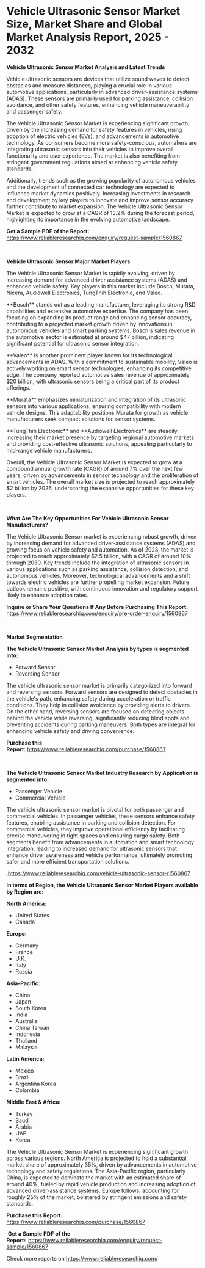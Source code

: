 <p><h1>Vehicle Ultrasonic Sensor Market Size, Market Share and Global Market Analysis Report, 2025 - 2032</h1></p><p><strong>Vehicle Ultrasonic Sensor Market Analysis and Latest Trends</strong></p>
<p><p>Vehicle ultrasonic sensors are devices that utilize sound waves to detect obstacles and measure distances, playing a crucial role in various automotive applications, particularly in advanced driver-assistance systems (ADAS). These sensors are primarily used for parking assistance, collision avoidance, and other safety features, enhancing vehicle maneuverability and passenger safety.</p><p>The Vehicle Ultrasonic Sensor Market is experiencing significant growth, driven by the increasing demand for safety features in vehicles, rising adoption of electric vehicles (EVs), and advancements in automotive technology. As consumers become more safety-conscious, automakers are integrating ultrasonic sensors into their vehicles to improve overall functionality and user experience. The market is also benefiting from stringent government regulations aimed at enhancing vehicle safety standards.</p><p>Additionally, trends such as the growing popularity of autonomous vehicles and the development of connected car technology are expected to influence market dynamics positively. Increasing investments in research and development by key players to innovate and improve sensor accuracy further contribute to market expansion. The Vehicle Ultrasonic Sensor Market is expected to grow at a CAGR of 13.2% during the forecast period, highlighting its importance in the evolving automotive landscape.</p></p>
<p><strong>Get a Sample PDF of the Report:&nbsp;</strong> <a href="https://www.reliableresearchiq.com/enquiry/request-sample/1560867?utm_campaign=3139&utm_medium=2&utm_source=Github&utm_content=ia&utm_term=30032025&utm_id=vehicle-ultrasonic-sensor">https://www.reliableresearchiq.com/enquiry/request-sample/1560867</a></p>
<p>&nbsp;</p>
<p><strong>Vehicle Ultrasonic Sensor Major Market Players</strong></p>
<p><p>The Vehicle Ultrasonic Sensor Market is rapidly evolving, driven by increasing demand for advanced driver assistance systems (ADAS) and enhanced vehicle safety. Key players in this market include Bosch, Murata, Nicera, Audiowell Electronics, TungThih Electronic, and Valeo.</p><p>**Bosch** stands out as a leading manufacturer, leveraging its strong R&D capabilities and extensive automotive expertise. The company has been focusing on expanding its product range and enhancing sensor accuracy, contributing to a projected market growth driven by innovations in autonomous vehicles and smart parking systems. Bosch's sales revenue in the automotive sector is estimated at around $47 billion, indicating significant potential for ultrasonic sensor integration.</p><p>**Valeo** is another prominent player known for its technological advancements in ADAS. With a commitment to sustainable mobility, Valeo is actively working on smart sensor technologies, enhancing its competitive edge. The company reported automotive sales revenue of approximately $20 billion, with ultrasonic sensors being a critical part of its product offerings.</p><p>**Murata** emphasizes miniaturization and integration of its ultrasonic sensors into various applications, ensuring compatibility with modern vehicle designs. This adaptability positions Murata for growth as vehicle manufacturers seek compact solutions for sensor systems.</p><p>**TungThih Electronic** and **Audiowell Electronics** are steadily increasing their market presence by targeting regional automotive markets and providing cost-effective ultrasonic solutions, appealing particularly to mid-range vehicle manufacturers.</p><p>Overall, the Vehicle Ultrasonic Sensor Market is expected to grow at a compound annual growth rate (CAGR) of around 7% over the next few years, driven by advancements in sensor technology and the proliferation of smart vehicles. The overall market size is projected to reach approximately $2 billion by 2026, underscoring the expansive opportunities for these key players.</p></p>
<p>&nbsp;</p>
<p><strong>What Are The Key Opportunities For Vehicle Ultrasonic Sensor Manufacturers?</strong></p>
<p><p>The Vehicle Ultrasonic Sensor market is experiencing robust growth, driven by increasing demand for advanced driver-assistance systems (ADAS) and growing focus on vehicle safety and automation. As of 2023, the market is projected to reach approximately $2.5 billion, with a CAGR of around 10% through 2030. Key trends include the integration of ultrasonic sensors in various applications such as parking assistance, collision detection, and autonomous vehicles. Moreover, technological advancements and a shift towards electric vehicles are further propelling market expansion. Future outlook remains positive, with continuous innovation and regulatory support likely to enhance adoption rates.</p></p>
<p><strong>Inquire or Share Your Questions If Any Before Purchasing This Report:</strong> <a href="https://www.reliableresearchiq.com/enquiry/pre-order-enquiry/1560867?utm_campaign=3139&utm_medium=2&utm_source=Github&utm_content=ia&utm_term=30032025&utm_id=vehicle-ultrasonic-sensor">https://www.reliableresearchiq.com/enquiry/pre-order-enquiry/1560867</a></p>
<p>&nbsp;</p>
<p><strong>Market Segmentation</strong></p>
<p><strong>The Vehicle Ultrasonic Sensor Market Analysis by types is segmented into:</strong></p>
<p><ul><li>Forward Sensor</li><li>Reversing Sensor</li></ul></p>
<p><p>The vehicle ultrasonic sensor market is primarily categorized into forward and reversing sensors. Forward sensors are designed to detect obstacles in the vehicle's path, enhancing safety during acceleration or traffic conditions. They help in collision avoidance by providing alerts to drivers. On the other hand, reversing sensors are focused on detecting objects behind the vehicle while reversing, significantly reducing blind spots and preventing accidents during parking maneuvers. Both types are integral for enhancing vehicle safety and driving convenience.</p></p>
<p><strong>Purchase this Report:&nbsp;</strong><a href="https://www.reliableresearchiq.com/purchase/1560867?utm_campaign=3139&utm_medium=2&utm_source=Github&utm_content=ia&utm_term=30032025&utm_id=vehicle-ultrasonic-sensor">https://www.reliableresearchiq.com/purchase/1560867</a></p>
<p>&nbsp;</p>
<p><strong>The Vehicle Ultrasonic Sensor Market Industry Research by Application is segmented into:</strong></p>
<p><ul><li>Passenger Vehicle</li><li>Commercial Vehicle</li></ul></p>
<p><p>The vehicle ultrasonic sensor market is pivotal for both passenger and commercial vehicles. In passenger vehicles, these sensors enhance safety features, enabling assistance in parking and collision detection. For commercial vehicles, they improve operational efficiency by facilitating precise maneuvering in tight spaces and ensuring cargo safety. Both segments benefit from advancements in automation and smart technology integration, leading to increased demand for ultrasonic sensors that enhance driver awareness and vehicle performance, ultimately promoting safer and more efficient transportation solutions.</p></p>
<p><a href="https://www.reliableresearchiq.com/vehicle-ultrasonic-sensor-r1560867?utm_campaign=3139&utm_medium=2&utm_source=Github&utm_content=ia&utm_term=30032025&utm_id=vehicle-ultrasonic-sensor">&nbsp;https://www.reliableresearchiq.com/vehicle-ultrasonic-sensor-r1560867</a></p>
<p><strong>In terms of Region, the Vehicle Ultrasonic Sensor Market Players available by Region are:</strong></p>
<p>
    <p> <strong> North America: </strong>
        <ul>
            <li>United States</li>
            <li>Canada</li>
        </ul>
        </p> 
    <p> <strong> Europe: </strong>
        <ul>
            <li>Germany</li>
            <li>France</li>
            <li>U.K.</li>
            <li>Italy</li>
            <li>Russia</li>
        </ul>
        </p> 
    <p> <strong> Asia-Pacific: </strong>
        <ul>
            <li>China</li>
            <li>Japan</li>
            <li>South Korea</li>
            <li>India</li>
            <li>Australia</li>
            <li>China Taiwan</li>
            <li>Indonesia</li>
            <li>Thailand</li>
            <li>Malaysia</li>
        </ul>
        </p> 
    <p> <strong> Latin America: </strong>
        <ul>
            <li>Mexico</li>
            <li>Brazil</li>
            <li>Argentina Korea</li>
            <li>Colombia</li>
        </ul>
        </p> 
    <p> <strong> Middle East & Africa: </strong>
        <ul>
            <li>Turkey</li>
            <li>Saudi</li>
            <li>Arabia</li>
            <li>UAE</li>
            <li>Korea</li>
        </ul>
    </p>
    </p>
<p><p>The Vehicle Ultrasonic Sensor Market is experiencing significant growth across various regions. North America is projected to hold a substantial market share of approximately 35%, driven by advancements in automotive technology and safety regulations. The Asia-Pacific region, particularly China, is expected to dominate the market with an estimated share of around 40%, fueled by rapid vehicle production and increasing adoption of advanced driver-assistance systems. Europe follows, accounting for roughly 25% of the market, bolstered by stringent emissions and safety standards.</p></p>
<p><strong>Purchase this Report: </strong><a href="https://www.reliableresearchiq.com/purchase/1560867?utm_campaign=3139&utm_medium=2&utm_source=Github&utm_content=ia&utm_term=30032025&utm_id=vehicle-ultrasonic-sensor">https://www.reliableresearchiq.com/purchase/1560867</a></p>
<p>&nbsp;<strong>Get a Sample PDF of the Report:&nbsp;&nbsp;</strong><a href="https://www.reliableresearchiq.com/enquiry/request-sample/1560867?utm_campaign=3139&utm_medium=2&utm_source=Github&utm_content=ia&utm_term=30032025&utm_id=vehicle-ultrasonic-sensor">https://www.reliableresearchiq.com/enquiry/request-sample/1560867</a></p>
<p><strong></strong></p>
<p>Check more reports on <a href="https://www.reliableresearchiq.com/?utm_campaign=3139&utm_medium=2&utm_source=Github&utm_content=ia&utm_term=30032025&utm_id=vehicle-ultrasonic-sensor">https://www.reliableresearchiq.com/</a></p>